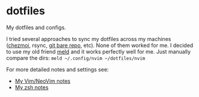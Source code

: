 # dotfiles
My dotfiles and configs.

I tried several approaches to sync my dotfiles across my machines ([chezmoi](https://www.chezmoi.io/), rsync, [git bare repo](https://www.atlassian.com/git/tutorials/dotfiles), etc). None of them worked for me. I decided to use my old friend [meld](https://meldmerge.org/) and it works perfectly well for me. Just manually compare the dirs: `meld ~/.config/nvim ~/dotfiles/nvim`

For more detailed notes and settings see:
- [My Vim/NeoVim notes](https://github.com/Perun108/my_notes_and_settings/tree/main/Vim)
- [My zsh notes](https://github.com/Perun108/my_notes_and_settings/blob/main/zsh.md)
